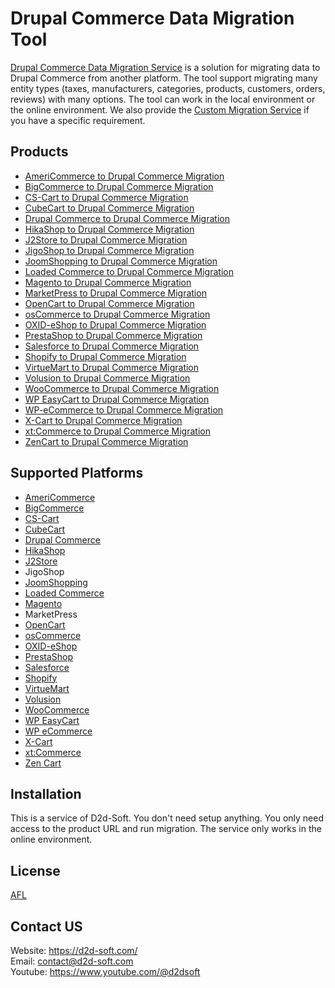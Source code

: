 # Drupal Commerce Data Migration Tool
[Drupal Commerce Data Migration Service](https://d2d-soft.com/36-drupal-commerce-migration) is a solution for migrating data to Drupal Commerce from another platform. The tool support migrating many entity types (taxes, manufacturers, categories, products, customers, orders, reviews) with many options. The tool can work in the local environment or the online environment. We also provide the [Custom Migration Service](https://d2d-soft.com/migration-services/296-data-migration-customization.html) if you have a specific requirement. 

## Products
- [AmeriCommerce to Drupal Commerce Migration](https://d2d-soft.com/drupal-commerce-migration/766-americommerce-to-drupal-commerce-migration-service.html)
- [BigCommerce to Drupal Commerce Migration](https://d2d-soft.com/drupal-commerce-migration/412-bigcommerce-to-drupal-commerce-migration-service.html)
- [CS-Cart to Drupal Commerce Migration](https://d2d-soft.com/drupal-commerce-migration/342-cs-cart-to-drupal-commerce-migration-service.html)
- [CubeCart to Drupal Commerce Migration](https://d2d-soft.com/drupal-commerce-migration/343-cubecart-to-drupal-commerce-migration-service.html)
- [Drupal Commerce to Drupal Commerce Migration](https://d2d-soft.com/drupal-commerce-migration/344-drupal-commerce-to-drupal-commerce-migration-service.html)
- [HikaShop to Drupal Commerce Migration](https://d2d-soft.com/drupal-commerce-migration/469-hikashop-to-drupal-commerce-migration-service.html)
- [J2Store to Drupal Commerce Migration](https://d2d-soft.com/drupal-commerce-migration/512-j2store-to-drupal-commerce-migration-service.html)
- [JigoShop to Drupal Commerce Migration](https://d2d-soft.com/drupal-commerce-migration/539-jigoshop-to-drupal-commerce-migration-service.html)
- [JoomShopping to Drupal Commerce Migration](https://d2d-soft.com/drupal-commerce-migration/589-joomshopping-to-drupal-commerce-migration-service.html)
- [Loaded Commerce to Drupal Commerce Migration](https://d2d-soft.com/drupal-commerce-migration/345-loaded-to-drupal-commerce-migration-service.html)
- [Magento to Drupal Commerce Migration](https://d2d-soft.com/drupal-commerce-migration/346-magento-to-drupal-commerce-migration-service.html)
- [MarketPress to Drupal Commerce Migration](https://d2d-soft.com/drupal-commerce-migration/564-marketpress-to-drupal-commerce-migration-service.html)
- [OpenCart to Drupal Commerce Migration](https://d2d-soft.com/drupal-commerce-migration/347-opencart-to-drupal-commerce-migration-service.html)
- [osCommerce to Drupal Commerce Migration](https://d2d-soft.com/drupal-commerce-migration/348-oscommerce-to-drupal-commerce-migration-service.html)
- [OXID-eShop to Drupal Commerce Migration](https://d2d-soft.com/drupal-commerce-migration/349-oxid-eshop-to-drupal-commerce-migration-service.html)
- [PrestaShop to Drupal Commerce Migration](https://d2d-soft.com/drupal-commerce-migration/350-prestashop-to-drupal-commerce-migration-service.html)
- [Salesforce to Drupal Commerce Migration](https://d2d-soft.com/drupal-commerce-migration/714-salesforce-to-drupal-commerce-migration-service.html)
- [Shopify to Drupal Commerce Migration](https://d2d-soft.com/drupal-commerce-migration/375-shopify-to-drupal-commerce-migration-service.html)
- [VirtueMart to Drupal Commerce Migration](https://d2d-soft.com/drupal-commerce-migration/351-virtuemart-to-drupal-commerce-migration-service.html)
- [Volusion to Drupal Commerce Migration](https://d2d-soft.com/drupal-commerce-migration/637-volusion-to-drupal-commerce-migration-service.html)
- [WooCommerce to Drupal Commerce Migration](https://d2d-soft.com/drupal-commerce-migration/352-woocommerce-to-drupal-commerce-migration-service.html)
- [WP EasyCart to Drupal Commerce Migration](https://d2d-soft.com/drupal-commerce-migration/663-wpeasycart-to-drupal-commerce-migration-service.html)
- [WP-eCommerce to Drupal Commerce Migration](https://d2d-soft.com/drupal-commerce-migration/353-wp-ecommerce-to-drupal-commerce-migration-service.html)
- [X-Cart to Drupal Commerce Migration](https://d2d-soft.com/drupal-commerce-migration/354-x-cart-to-drupal-commerce-migration-service.html)
- [xt:Commerce to Drupal Commerce Migration](https://d2d-soft.com/drupal-commerce-migration/355-xtcommerce-to-drupal-commerce-migration-service.html)
- [ZenCart to Drupal Commerce Migration](https://d2d-soft.com/drupal-commerce-migration/356-zencart-to-drupal-commerce-migration-service.html)

## Supported Platforms
- [AmeriCommerce](https://www.americommerce.com/)
- [BigCommerce](https://www.bigcommerce.com/)
- [CS-Cart](https://www.cs-cart.com/)
- [CubeCart](https://www.cubecart.com/)
- [Drupal Commerce](https://drupalcommerce.org/)
- [HikaShop](https://www.hikashop.com/)
- [J2Store](https://www.j2store.org/)
- JigoShop
- [JoomShopping](https://extensions.joomla.org/extension/joomshopping/)
- [Loaded Commerce](https://loadedcommerce.com/)
- [Magento](https://magento.com/)
- MarketPress
- [OpenCart](https://www.opencart.com/)
- [osCommerce](https://www.oscommerce.com/)
- [OXID-eShop](https://www.oxid-esales.com)
- [PrestaShop](https://www.prestashop.com)
- [Salesforce](https://www.salesforce.com/)
- [Shopify](https://www.shopify.com/)
- [VirtueMart](https://virtuemart.net/)
- [Volusion](https://volusion.com/)
- [WooCommerce](https://woocommerce.com/)
- [WP EasyCart](https://www.wpeasycart.com/)
- [WP eCommerce](https://wpecommerce.org/)
- [X-Cart](https://www.x-cart.com/)
- [xt:Commerce](https://www.xt-commerce.com/)
- [Zen Cart](https://www.zen-cart.com/)

## Installation
This is a service of D2d-Soft. You don't need setup anything. You only need access to the product URL and run migration. The service only works in the online environment.

## License

[AFL](https://d2d-soft.com/license/AFL.txt)

## Contact US
Website: https://d2d-soft.com/ \
Email: contact@d2d-soft.com \
Youtube: https://www.youtube.com/@d2dsoft 